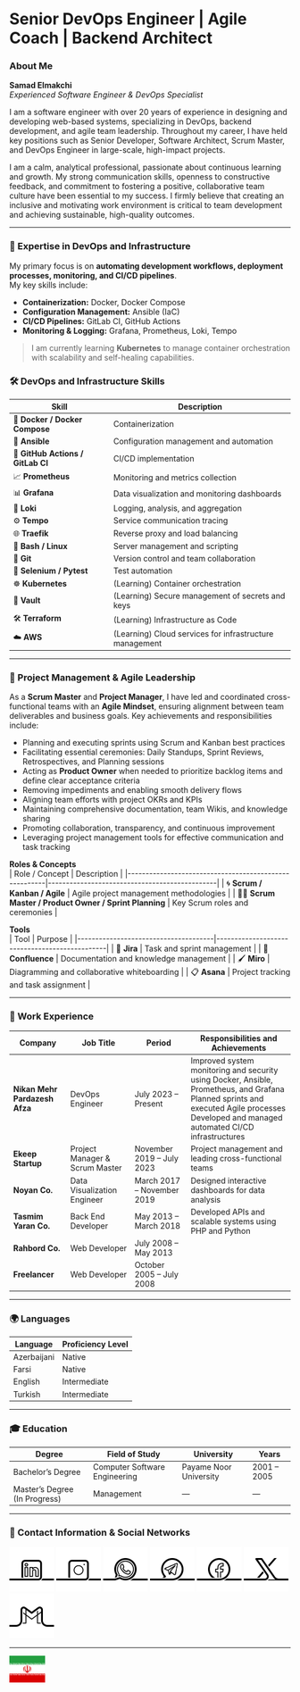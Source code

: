# Senior DevOps Engineer | Agile Coach | Backend Architect

### About Me

**Samad Elmakchi**  
*Experienced Software Engineer & DevOps Specialist*

I am a software engineer with over 20 years of experience in designing and developing web-based systems, specializing in DevOps, backend development, and agile team leadership. Throughout my career, I have held key positions such as Senior Developer, Software Architect, Scrum Master, and DevOps Engineer in large-scale, high-impact projects.

I am a calm, analytical professional, passionate about continuous learning and growth. My strong communication skills, openness to constructive feedback, and commitment to fostering a positive, collaborative team culture have been essential to my success. I firmly believe that creating an inclusive and motivating work environment is critical to team development and achieving sustainable, high-quality outcomes.

---

### 🔧 Expertise in DevOps and Infrastructure

My primary focus is on **automating development workflows, deployment processes, monitoring, and CI/CD pipelines**.  
My key skills include:

- **Containerization:** Docker, Docker Compose  
- **Configuration Management:** Ansible (IaC)  
- **CI/CD Pipelines:** GitLab CI, GitHub Actions
- **Monitoring & Logging:** Grafana, Prometheus, Loki, Tempo 

> I am currently learning **Kubernetes** to manage container orchestration with scalability and self-healing capabilities.

### 🛠 DevOps and Infrastructure Skills

| Skill                              | Description                                              |
|------------------------------------|----------------------------------------------------------|
| 🐳 **Docker / Docker Compose**     | Containerization                                         |
| 🤖 **Ansible**                     | Configuration management and automation                  |
| 🔁 **GitHub Actions / GitLab CI**  | CI/CD implementation                                     |
| 📈 **Prometheus**                  | Monitoring and metrics collection                        |
| 📊 **Grafana**                     | Data visualization and monitoring dashboards             |
| 🔎 **Loki**                        | Logging, analysis, and aggregation                       |
| ⚙️ **Tempo**                       | Service communication tracing                            |
| 🌐 **Traefik**                     | Reverse proxy and load balancing                         |
| 🐚 **Bash / Linux**                | Server management and scripting                          |
| 🔧 **Git**                         | Version control and team collaboration                   |
| 🧪 **Selenium / Pytest**           | Test automation                                          |
| ☸️ **Kubernetes**                  | (Learning) Container orchestration                       |
| 🔐 **Vault**                       | (Learning) Secure management of secrets and keys         |
| 🛠️ **Terraform**                   | (Learning) Infrastructure as Code                        |
| ☁️ **AWS**                         | (Learning) Cloud services for infrastructure management  |

---

### 🧠 Project Management & Agile Leadership
As a **Scrum Master** and **Project Manager**, I have led and coordinated cross-functional teams with an **Agile Mindset**, ensuring alignment between team deliverables and business goals. Key achievements and responsibilities include:

- Planning and executing sprints using Scrum and Kanban best practices  
- Facilitating essential ceremonies: Daily Standups, Sprint Reviews, Retrospectives, and Planning sessions  
- Acting as **Product Owner** when needed to prioritize backlog items and define clear acceptance criteria  
- Removing impediments and enabling smooth delivery flows  
- Aligning team efforts with project OKRs and KPIs  
- Maintaining comprehensive documentation, team Wikis, and knowledge sharing  
- Promoting collaboration, transparency, and continuous improvement  
- Leveraging project management tools for effective communication and task tracking  

**Roles & Concepts**  
| Role / Concept                                        | Description                                   |
|-------------------------------------------------------|-----------------------------------------------|
| 🌀 **Scrum / Kanban / Agile**                         | Agile project management methodologies        |
| 👨‍🏫 **Scrum Master / Product Owner / Sprint Planning** | Key Scrum roles and ceremonies                |

**Tools**  
| Tool                                 | Purpose                                       |
|--------------------------------------|-----------------------------------------------|
| 📝 **Jira**                          | Task and sprint management                    |
| 📒 **Confluence**                    | Documentation and knowledge management        |
| 🖌 **Miro**                          | Diagramming and collaborative whiteboarding   |
| 📋 **Asana**                         | Project tracking and task assignment          |

---

### 💼 Work Experience

| Company                        | Job Title                     | Period                    | Responsibilities and Achievements                             |
|--------------------------------|-------------------------------|---------------------------|---------------------------------------------------------------|
| **Nikan Mehr Pardazesh Afza**  | DevOps Engineer               | July 2023 – Present       | Improved system monitoring and security using Docker, Ansible, Prometheus, and Grafana<br>Planned sprints and executed Agile processes<br>Developed and managed automated CI/CD infrastructures |
| **Ekeep Startup**              | Project Manager & Scrum Master| November 2019 – July 2023 | Project management and leading cross-functional teams         |
| **Noyan Co.**                  | Data Visualization Engineer   | March 2017 – November 2019| Designed interactive dashboards for data analysis             |
| **Tasmim Yaran Co.**           | Back End Developer            | May 2013 – March 2018     | Developed APIs and scalable systems using PHP and Python      |
| **Rahbord Co.**                | Web Developer                 | July 2008 – May 2013      |                                                               |
| **Freelancer**                 | Web Developer                 | October 2005 – July 2008  |                                                               |

---

### 🌍 Languages

| Language         | Proficiency Level |
|------------------|-------------------|
| Azerbaijani      | Native            |
| Farsi            | Native            |
| English          | Intermediate      |
| Turkish          | Intermediate      |

---

### 🎓 Education

| Degree                        | Field of Study                | University             | Years           |
|-------------------------------|-------------------------------|------------------------|-----------------|
| Bachelor’s Degree             | Computer Software Engineering | Payame Noor University | 2001 – 2005     |
| Master’s Degree (In Progress) | Management                    | —                      | —               |

---

### 📡 Contact Information & Social Networks

[![1.01]][01] [![1.02]][02] [![1.03]][03] [![1.04]][04] [![1.06]][06] [![1.05]][05] [![1.07]][07]

[01]: https://www.linkedin.com/in/samad-elmakchi  
[02]: https://www.instagram.com/samad.elmakchi  
[03]: https://wa.me/989141189645  
[04]: https://t.me/samadelmakchi  
[05]: https://x.com/elmakchi  
[06]: https://facebook.com/samad.elmakchi  
[07]: mailto:samad.elmakchi@gmail.com  
[10]: https://gitlab.com/samadelmakchi  
[11]: https://github.com/samadelmakchi  

[1.01]: social/linkedin.png (LinkedIn)  
[1.02]: social/instagram.png (Instagram)  
[1.03]: social/whatsapp.png (WhatsApp)  
[1.04]: social/telegram.png (Telegram)  
[1.05]: social/x.png (X)  
[1.06]: social/facebook.png (Facebook)  
[1.07]: social/gmail.png (Gmail)  
[1.10]: social/gitlab.png (Gitlab)  
[1.11]: social/github.png (Github)

---

[lang_az]: README-AZ.md
[lang_tr]: README-TR.md
[lang_ar]: README-AR.md
[lang_fa]: README-FA.md
[lang_en]: README.md

[flag_fa]: flag/fa.svg (فارسی)
[flag_az]: flag/az.svg (Azərbaycani)
[flag_tr]: flag/tr.svg (Türkisch)
[flag_ar]: flag/ar.svg (العربي)
[flag_en]: flag/en.svg (English)

[![flag_fa]][lang_fa]
